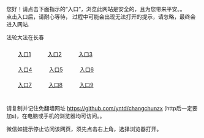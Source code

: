 您好！请点击下面指示的“入口”，浏览此网站是安全的，且为您带来平安。。 <br/>
点击入口后，请耐心等待， 过程中可能会出现无法打开的提示，请忽略，最终会进入网站. </br>

法轮大法在长春<br/>
<div style="padding:10px"><a style="margin:20px" target="_blank" href="https://d2hd5rglg5fz5x.cloudfront.net/2Qpsp?gwppyxd" id="ccLink1" rel="nofollow">入口1</a> <a target="_blank" style="margin:20px" href="https://d70d54p0j3qhl.cloudfront.net/2Qpsp?fafcyq" id="ccLink2" rel="nofollow">入口2</a> <a style="margin:20px" target="_blank" href="https://d1qyt4yztzmakc.cloudfront.net/2Qpsp?szapnlo" id="ccLink3" rel="nofollow">入口3</a></div>

<div style="padding:10px" ><a style="margin:20px" target="_blank" href="https://d2hd5rglg5fz5x.cloudfront.net/2Qpsp?gwppyxd" id="ccLink4" rel="nofollow">入口4</a> <a style="margin:20px" href="https://d70d54p0j3qhl.cloudfront.net/2Qpsp?fafcyq" target="_blank" id="ccLink5" rel="nofollow">入口5</a> <a style="margin:20px" href="https://d1qyt4yztzmakc.cloudfront.net/2Qpsp?szapnlo" target="_blank" id="ccLink6" rel="nofollow">入口6</a></div>

<div style="padding:10px"><a style="margin:20px" target="_blank" href="https://d2hd5rglg5fz5x.cloudfront.net/2Qpsp?gwppyxd" id="ccLink7" rel="nofollow">入口7</a> <a style="margin:20px" href="https://d70d54p0j3qhl.cloudfront.net/2Qpsp?fafcyq" target="_blank" id="ccLink8" rel="nofollow">入口8</a> <a style="margin:20px" target="_blank" href="https://d1qyt4yztzmakc.cloudfront.net/2Qpsp?szapnlo" id="ccLink9" rel="nofollow">入口9</a></div>

<br/>



请复制并记住免翻墙网址 https://github.com/yntd/changchunzx (http后一定要加s)，在电脑或手机的浏览器均可访问。。<br/>

微信如提示停止访问该网页，须先点击右上角，选择浏览器打开。
